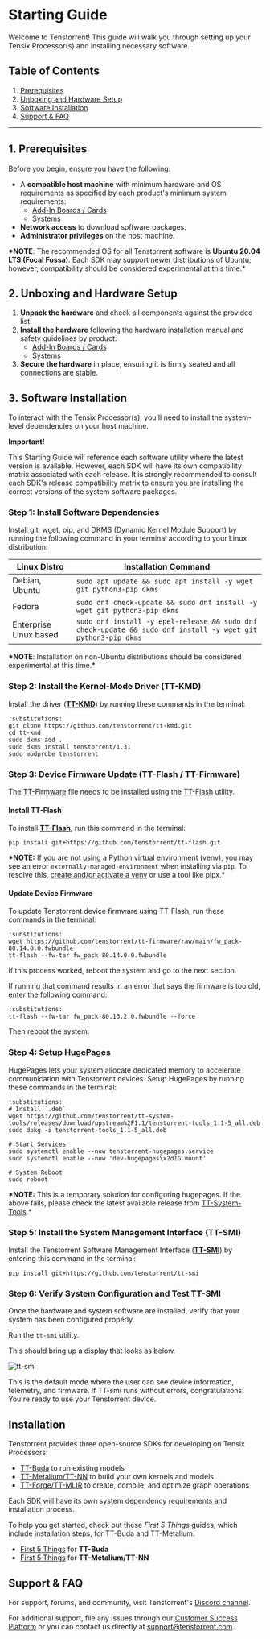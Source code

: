 # Starting Guide

Welcome to Tenstorrent! This guide will walk you through setting up your Tensix Processor(s) and installing necessary software.

## Table of Contents

1. [Prerequisites](#prerequisites)
2. [Unboxing and Hardware Setup](#unboxing-and-hardware-setup)
3. [Software Installation](#software-installation)
4. [Support & FAQ](#support-faq)

---

## 1. Prerequisites

Before you begin, ensure you have the following:

- A **compatible host machine** with minimum hardware and OS requirements as specified by each product's minimum system requirements:
  - [Add-In Boards / Cards](https://docs.tenstorrent.com/aibs/index.html)
  - [Systems](https://docs.tenstorrent.com/systems/index.html)
- **Network access** to download software packages.
- **Administrator privileges** on the host machine.

**\*NOTE**: The recommended OS for all Tenstorrent software is **Ubuntu 20.04 LTS (Focal Fossa)**. Each SDK may support newer distributions of Ubuntu; however, compatibility should be considered experimental at this time.\*

## 2. Unboxing and Hardware Setup

1. **Unpack the hardware** and check all components against the provided list.
2. **Install the hardware** following the hardware installation manual and safety guidelines by product:
   - [Add-In Boards / Cards](https://docs.tenstorrent.com/aibs/index.html)
   - [Systems](https://docs.tenstorrent.com/systems/index.html)
3. **Secure the hardware** in place, ensuring it is firmly seated and all connections are stable.

## 3. Software Installation

To interact with the Tensix Processor(s), you’ll need to install the system-level dependencies on your host machine.

**Important!**

This Starting Guide will reference each software utility where the latest version is available. However, each SDK will have its own compatibility matrix associated with each release. It is strongly recommended to consult each SDK's release compatibility matrix to ensure you are installing the correct versions of the system software packages.

### Step 1: Install Software Dependencies

Install git, wget, pip, and DKMS (Dynamic Kernel Module Support) by running the following command in your terminal according to your Linux distribution:

| Linux Distro           | Installation Command                                                                                         |
| ---------------------- | ------------------------------------------------------------------------------------------------------------ |
| Debian, Ubuntu         | `sudo apt update && sudo apt install -y wget git python3-pip dkms`                                           |
| Fedora                 | `sudo dnf check-update && sudo dnf install -y wget git python3-pip dkms`                                     |
| Enterprise Linux based | `sudo dnf install -y epel-release && sudo dnf check-update && sudo dnf install -y wget git python3-pip dkms` |

**\*NOTE**: Installation on non-Ubuntu distributions should be considered experimental at this time.\*

### Step 2: Install the Kernel-Mode Driver (TT-KMD)

Install the driver (**[TT-KMD](https://github.com/tenstorrent/tt-kmd)**) by running these commands in the terminal:

```{code-block} bash
:substitutions:
git clone https://github.com/tenstorrent/tt-kmd.git
cd tt-kmd
sudo dkms add .
sudo dkms install tenstorrent/1.31
sudo modprobe tenstorrent
```

### Step 3: Device Firmware Update (TT-Flash / TT-Firmware)

The [TT-Firmware](https://github.com/tenstorrent/tt-firmware) file needs to be installed using the [TT-Flash](https://github.com/tenstorrent/tt-flash) utility.

#### Install TT-Flash

To install **[TT-Flash](https://github.com/tenstorrent/tt-flash)**, run this command in the terminal:

```{code-block} bash
pip install git+https://github.com/tenstorrent/tt-flash.git
```

**\*NOTE:** If you are not using a Python virtual environment (venv), you may see an error `externally-managed-environment` when installing via `pip`. To resolve this, [create and/or activate a venv](https://docs.python.org/3/tutorial/venv.html) or use a tool like pipx.\*

#### Update Device Firmware

To update Tenstorrent device firmware using TT-Flash, run these commands in the terminal:

```{code-block} bash
:substitutions:
wget https://github.com/tenstorrent/tt-firmware/raw/main/fw_pack-80.14.0.0.fwbundle
tt-flash --fw-tar fw_pack-80.14.0.0.fwbundle
```

If this process worked, reboot the system and go to the next section.

If running that command results in an error that says the firmware is too old, enter the following command:

```{code-block} bash
:substitutions:
tt-flash --fw-tar fw_pack-80.13.2.0.fwbundle --force
```

Then reboot the system.

### Step 4: Setup HugePages

HugePages lets your system allocate dedicated memory to accelerate communication with Tenstorrent devices. Setup HugePages by running these commands in the terminal:

```{code-block} bash
:substitutions:
# Install `.deb`
wget https://github.com/tenstorrent/tt-system-tools/releases/download/upstream%2F1.1/tenstorrent-tools_1.1-5_all.deb
sudo dpkg -i tenstorrent-tools_1.1-5_all.deb

# Start Services
sudo systemctl enable --now tenstorrent-hugepages.service
sudo systemctl enable --now 'dev-hugepages\x2d1G.mount'

# System Reboot
sudo reboot
```

**\*NOTE:** This is a temporary solution for configuring hugepages. If the above fails, please check the latest available release from [TT-System-Tools](https://github.com/tenstorrent/tt-system-tools.git).\*

### Step 5: Install the System Management Interface (TT-SMI)

Install the Tenstorrent Software Management Interface (**[TT-SMI](https://github.com/tenstorrent/tt-smi)**) by entering this command in the terminal:

```
pip install git+https://github.com/tenstorrent/tt-smi
```

### Step 6: Verify System Configuration and Test TT-SMI

Once the hardware and system software are installed, verify that your system has been configured properly.

Run the `tt-smi` utility.

This should bring up a display that looks as below.

![tt-smi](/images/tt_smi.png)

This is the default mode where the user can see device information, telemetry, and firmware. If TT-smi runs without errors, congratulations! You're ready to use your Tenstorrent device.

## Installation

Tenstorrent provides three open-source SDKs for developing on Tensix Processors:

- [TT-Buda](https://github.com/tenstorrent/tt-buda) to run existing models
- [TT-Metalium/TT-NN](https://github.com/tenstorrent/tt-metal) to build your own kernels and models
- [TT-Forge/TT-MLIR](https://github.com/tenstorrent/tt-forge-fe) to create, compile, and optimize graph operations

Each SDK will have its own system dependency requirements and installation process.

To help you get started, check out these _First 5 Things_ guides, which include installation steps, for TT-Buda and TT-Metalium.

- [First 5 Things](https://github.com/tenstorrent/tt-buda-demos/tree/main/first_5_steps) for **TT-Buda**
- [First 5 Things](https://docs.tenstorrent.com/ttnn/latest/ttnn/get_started.html) for **TT-Metalium/TT-NN**

## Support & FAQ

For support, forums, and community, visit Tenstorrent's [Discord channel](https://discord.gg/tvhGzHQwaj).

For additional support, file any issues through our [Customer Success Platform](https://tenstorrent.atlassian.net/servicedesk/customer/portal/1) or you can contact us directly at [support@tenstorrent.com](mailto:support@tenstorrent.com).

